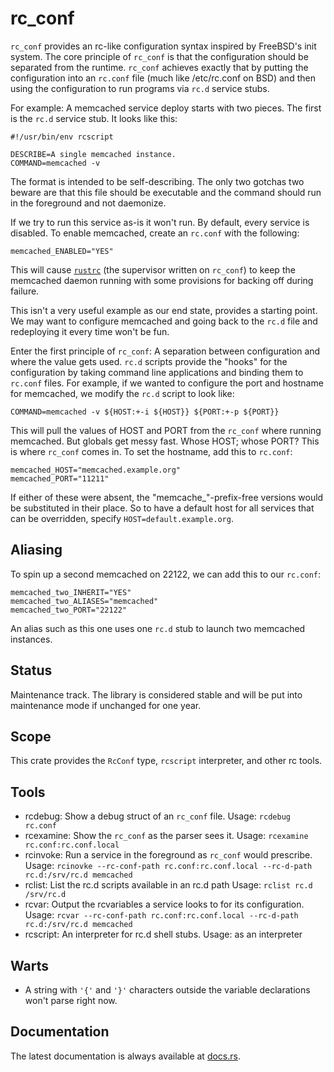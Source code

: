 rc_conf
=======

`rc_conf` provides an rc-like configuration syntax inspired by FreeBSD's init system.  The core principle of `rc_conf`
is that the configuration should be separated from the runtime.  `rc_conf` achieves exactly that by putting the
configuration into an `rc.conf` file (much like /etc/rc.conf on BSD) and then using the configuration to run programs
via `rc.d` service stubs.

For example:  A memcached service deploy starts with two pieces.  The first is the `rc.d` service stub.  It looks like
this:

```text
#!/usr/bin/env rcscript

DESCRIBE=A single memcached instance.
COMMAND=memcached -v
```

The format is intended to be self-describing.  The only two gotchas two beware are that this file should be executable
and the command should run in the foreground and not daemonize.

If we try to run this service as-is it won't run.  By default, every service is disabled.  To enable memcached, create
an `rc.conf` with the following:

```text
memcached_ENABLED="YES"
```

This will cause [`rustrc`](https://crates.io/crates/rustrc) (the supervisor written on `rc_conf`) to keep the memcached
daemon running with some provisions for backing off during failure.

This isn't a very useful example as our end state, provides a starting point.  We may want to configure memcached and
going back to the `rc.d` file and redeploying it every time won't be fun.

Enter the first principle of `rc_conf`:  A separation between configuration and where the value gets used.  `rc.d`
scripts provide the "hooks" for the configuration by taking command line applications and binding them to `rc.conf`
files.  For example, if we wanted to configure the port and hostname for memcached, we modify the `rc.d` script to look
like:

```text
COMMAND=memcached -v ${HOST:+-i ${HOST}} ${PORT:+-p ${PORT}}
```

This will pull the values of HOST and PORT from the `rc_conf` where running memcached.  But globals get messy fast.
Whose HOST; whose PORT?  This is where `rc_conf` comes in.  To set the hostname, add this to `rc.conf`:

```text
memcached_HOST="memcached.example.org"
memcached_PORT="11211"
```

If either of these were absent, the "memcache_"-prefix-free versions would be substituted in their place.  So to have a
default host for all services that can be overridden, specify `HOST=default.example.org`.

## Aliasing

To spin up a second memcached on 22122, we can add this to our `rc.conf`:

```
memcached_two_INHERIT="YES"
memcached_two_ALIASES="memcached"
memcached_two_PORT="22122"
```

An alias such as this one uses one `rc.d` stub to launch two memcached instances.

Status
------

Maintenance track.  The library is considered stable and will be put into maintenance mode if unchanged for one year.

Scope
-----

This crate provides the `RcConf` type, `rcscript` interpreter, and other rc tools.

Tools
-----

- rcdebug:  Show a debug struct of an `rc_conf` file.
  Usage:  `rcdebug rc.conf`
- rcexamine:  Show the `rc_conf` as the parser sees it.
  Usage:  `rcexamine rc.conf:rc.conf.local`
- rcinvoke:  Run a service in the foreground as `rc_conf` would prescribe.
  Usage:  `rcinovke --rc-conf-path rc.conf:rc.conf.local --rc-d-path rc.d:/srv/rc.d memcached`
- rclist:  List the rc.d scripts available in an rc.d path
  Usage:  `rclist rc.d /srv/rc.d`
- rcvar:  Output the rcvariables a service looks to for its configuration.
  Usage:  `rcvar --rc-conf-path rc.conf:rc.conf.local --rc-d-path rc.d:/srv/rc.d memcached`
- rcscript:  An interpreter for rc.d shell stubs.
  Usage:  as an interpreter

Warts
-----

- A string with `'{'` and `'}'` characters outside the variable declarations won't parse right now.

Documentation
-------------

The latest documentation is always available at [docs.rs](https://docs.rs/rc_conf/latest/rc_conf/).

